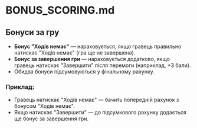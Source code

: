 # BONUS_SCORING.md

## Бонуси за гру

- **Бонус "Ходів немає"** — нараховується, якщо гравець правильно натискає "Ходів немає" (гра ще не завершена).
- **Бонус за завершення гри** — нараховується додатково, якщо гравець натискає "Завершити" після перемоги (наприклад, +3 бали).
- Обидва бонуси підсумовуються у фінальному рахунку.

### Приклад:
- Гравець натискає "Ходів немає" — бачить попередній рахунок з бонусом "Ходів немає".
- Якщо натискає "Завершити" — до підсумкового рахунку додається ще бонус за завершення гри. 